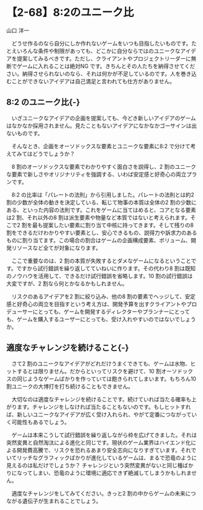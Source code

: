 # 【2-68】8:2のユニーク比

<div class="author">山口 洋一</div>

　どうせ作るのなら自分にしか作れないゲームをいつも目指したいものです。たとえいろんな条件や制限があっても、どこかに自分ならではのユニークなアイデアを提案してみるべきです。ただし、クライアントやプロジェクトリーダーに無断でゲームに入れることは絶対NG です。きちんとその人たちを納得させてください。納得させられないのなら、それは何かが不足しているのです。人を巻き込むことができないアイデアは自己満足と言われても仕方がありません。

## 8:2 のユニーク比{-}

　いざユニークなアイデアの企画を提案しても、今どき新しいアイデアのゲームはなかなか採用されません。見たこともないアイデアになかなかゴーサインは出ないものです。

　そんなとき、企画をオーソドックスな要素とユニークな要素に8:2 で分けて考えてみてはどうでしょうか？

　8 割のオーソドックスな要素でわかりやすく面白さを説得し、2 割のユニークな要素で新しさやオリジナリティを強調する、いわば安定感と好奇心の両立プランです。

　8:2 の比率は「パレートの法則」から引用しました。パレートの法則とは約2 割の少数が全体の動きを決定している、転じて物事の本質は全体の2 割の少数にある、といった内容の法則です。これをゲームに当てはめると、コアとなる要素は2 割、それ以外の8 割は派生要素や物量など本質ではないと考えられます。そこで2 割を最も提案したい要素に割り当て中核に持ってきます。そして残りの8 割をできるだけわかりやすい要素とし、安心できるもの、説得力や訴求力のあるものに割り当てます。この場合の割合はゲームの企画構成要素、ボリューム、開発リソースなど全てが対象になります。

　ここで重要なのは、2 割の本質が失敗するとダメなゲームになるということです。ですから試行錯誤を繰り返してていねいに作ります。その代わり8 割は既知のノウハウを活用して、できるだけ試行錯誤を省略します。10 割の試行錯誤は大変ですが、2 割なら何とかなるかもしれません。

　リスクのあるアイデアを2 割に絞り込み、他の8 割の要素でヘッジして、安定感と好奇心の両立を目指すという考え方は、開発予算を出すクライアントやプロデューサーにとっても、ゲームを開発するディレクターやプランナーにとっても、ゲームを購入するユーザーにとっても、受け入れやすいのではないでしょうか。

## 適度なチャレンジを続けること{-}

　さて2 割のユニークなアイデアがどれだけうまくできても、ゲームは水物、ヒットするとは限りません。だからといってリスクを避けて、10 割オーソドックスの同じようなゲームばかりを作っていては飽きられてしまいます。もちろん10 割ユニークの大博打を打ち続けることもできません。

　大切なのは適度なチャレンジを続けることです。続けていれば当たる確率も上がります。チャレンジをしなければ当たることもないのです。もしヒットすれば、新しいユニークなアイデアが広く受け入れられ、やがて定番につながっていく可能性もあるでしょう。

　ゲームは本来こうして試行錯誤を繰り返しながら枠を広げてきました。それは突然変異と自然淘汰による進化と同じです。現状のゲーム業界はハイエンド化による開発費高騰で、リスクを恐れるあまり安全志向になりすぎています。それでいてリッチなグラフィックばかりが進化しているゲームは、まるで恐竜のように見えるのは私だけでしょうか？ チャレンジという突然変異がないと同じ種ばかりになってしまい、恐竜のように環境に適応できず絶滅してしまうかもしれません。

　適度なチャレンジをしてみてください。きっと2 割の中からゲームの未来につながる遺伝子が生まれることでしょう。
